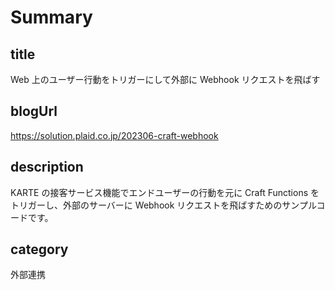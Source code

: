 # Summary

## title

Web 上のユーザー行動をトリガーにして外部に Webhook リクエストを飛ばす

## blogUrl

https://solution.plaid.co.jp/202306-craft-webhook

## description

KARTE の接客サービス機能でエンドユーザーの行動を元に Craft Functions をトリガーし、外部のサーバーに Webhook リクエストを飛ばすためのサンプルコードです。

## category

外部連携
